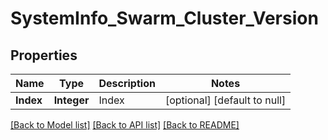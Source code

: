 # SystemInfo_Swarm_Cluster_Version
## Properties

| Name | Type | Description | Notes |
|------------ | ------------- | ------------- | -------------|
| **Index** | **Integer** | Index | [optional] [default to null] |

[[Back to Model list]](../README.md#documentation-for-models) [[Back to API list]](../README.md#documentation-for-api-endpoints) [[Back to README]](../README.md)

